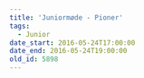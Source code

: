 ```yaml
---
title: 'Juniormøde - Pioner'
tags:
  - Junior
date_start: 2016-05-24T17:00:00
date_end: 2016-05-24T19:00:00
old_id: 5898
---
```


